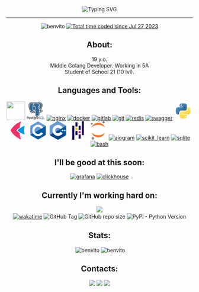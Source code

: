 <div align="center">
  <img src="https://readme-typing-svg.demolab.com?font=Jura&weight=500&size=40&pause=1000&color=F7F7F7&center=true&random=true&width=600&height=80&separator=%3D&lines=print(%22What's+up!%22)%3Dprintf(%22%25s%5Cn%22%2C+%22Hey%2C+there!%22);%3Dfmt.Println(%22Hi!%22)%3Dstd::cout+%3C%3C+%22qq%22;" alt="Typing SVG" />
</div>

____
<p align="center"> 
  <img src="https://komarev.com/ghpvc/?username=benvito&label=Profile%20views&color=000000&style=for-the-badge" alt="benvito" /> 
  <a href="https://wakatime.com/@0c20eeda-1853-4626-8d03-3c1985d3f912"><img src="https://wakatime.com/badge/user/0c20eeda-1853-4626-8d03-3c1985d3f912.svg?style=for-the-badge" alt="Total time coded since Jul 27 2023" /></a> 
</p> 

<h2 align="center">
  About:
</h2>
<p align="center"> 
  19 y.o.
  <br>
  Middle Golang Developer. Working in 5A
  <br>
  Student of School 21 (10 lvl).
</p>

<h2 align="center">Languages and Tools:</h2>
<p align="center"> 
  <a href="https://github.com/golang/go" target="_blank" rel="noreferrer"> <img height="50" width="50" src="https://raw.githubusercontent.com/railwayapp/devicons/refs/heads/main/static/i/go.svg" /></a>
  <a href="https://www.postgresql.org" target="_blank" rel="noreferrer"> <img src="https://raw.githubusercontent.com/devicons/devicon/master/icons/postgresql/postgresql-original-wordmark.svg" alt="postgresql" width="50" height="50"/></a> 
  <a href="https://nginx.org/" target="_blank" rel="noreferrer"> <img src="https://raw.githubusercontent.com/railwayapp/devicons/refs/heads/main/static/i/nginx.svg" alt="nginx" width="50" height="50"/></a> 
  <a href="https://www.docker.com/" target="_blank" rel="noreferrer"> <img src="https://raw.githubusercontent.com/railwayapp/devicons/refs/heads/main/static/i/docker.svg" alt="docker" width="50" height="50"/></a> 
  <a href="https://about.gitlab.com/" target="_blank" rel="noreferrer"> <img src="https://raw.githubusercontent.com/railwayapp/devicons/refs/heads/main/static/i/gitlab.svg" alt="gitlab" width="50" height="50"/></a> 
  <a href="https://git-scm.com/" target="_blank" rel="noreferrer"> <img src="https://www.vectorlogo.zone/logos/git-scm/git-scm-icon.svg" alt="git" width="50" height="50"/></a> 
  <a href="https://redis.io/" target="_blank" rel="noreferrer"> <img src="https://avatars.githubusercontent.com/u/1529926?s=200&v=4" alt="redis" width="50" height="50"/></a> 
  <a href="https://swagger.io/" target="_blank" rel="noreferrer"> <img src="https://blog.skillfactory.ru/wp-content/uploads/2023/02/1_ihb6hdmaw48vjtbsjyhbzg-1830140.png" alt="swagger" width="50" height="50"/></a> 
  <a href="https://www.python.org" target="_blank" rel="noreferrer"> <img src="https://raw.githubusercontent.com/devicons/devicon/master/icons/python/python-original.svg" alt="python" width="50" height="50"/></a> 
  <a href="https://github.com/flet-dev/flet" target="_blank" rel="noreferrer"> <img src="https://github.com/flet-dev/flet/blob/main/media/logo/app_icon_256.png" alt="flet" width="50" height="50"/></a> 
  <a href="https://www.cprogramming.com/" target="_blank" rel="noreferrer"> <img src="https://raw.githubusercontent.com/devicons/devicon/master/icons/c/c-original.svg" alt="c" width="50" height="50"/></a> 
<img height="50" width="50" src="https://raw.githubusercontent.com/devicons/devicon/master/icons/cplusplus/cplusplus-original.svg" />  
<a href="https://pandas.pydata.org/" target="_blank" rel="noreferrer"> <img src="https://raw.githubusercontent.com/devicons/devicon/2ae2a900d2f041da66e950e4d48052658d850630/icons/pandas/pandas-original.svg" alt="pandas" width="50" height="50"/></a> 
  <a href="https://jupyter.org" target="_blank" rel="noreferrer"> <img src="https://raw.githubusercontent.com/devicons/devicon/55609aa5bd817ff167afce0d965585c92040787a/icons/jupyter/jupyter-original.svg" alt="jupyter" width="50" height="50"/></a> 
  <a href="https://github.com/aiogram/aiogram" target="_blank" rel="noreferrer"> <img src="https://i.postimg.cc/bJPqTBLS/aiogram-transformed.png" alt="aiogram" width="50" height="50"/></a> 
  <a href="https://scikit-learn.org/" target="_blank" rel="noreferrer"> <img src="https://upload.wikimedia.org/wikipedia/commons/0/05/Scikit_learn_logo_small.svg" alt="scikit_learn" width="50" height="50"/></a> 
  <a href="https://www.sqlite.org/" target="_blank" rel="noreferrer"> <img src="https://www.vectorlogo.zone/logos/sqlite/sqlite-icon.svg" alt="sqlite" width="50" height="50"/></a> 
  <a href="https://www.gnu.org/software/bash/" target="_blank" rel="noreferrer"> <img src="https://www.vectorlogo.zone/logos/gnu_bash/gnu_bash-icon.svg" alt="bash" width="50" height="50"/></a> 
  
</p>

<h2 align="center">
  I'll be good at this soon:
</h2>
<p align="center"> 
  <a href="https://grafana.com/" target="_blank" rel="noreferrer"> <img src="https://raw.githubusercontent.com/railwayapp/devicons/refs/heads/main/static/i/grafana.svg" alt="grafana" width="50" height="50"/></a> 
  <a href="https://clickhouse.com/" target="_blank" rel="noreferrer"> <img src="https://raw.githubusercontent.com/railwayapp/devicons/refs/heads/main/static/i/clickhouse.svg" alt="clickhouse" width="50" height="50"/></a> 
</p>

<h2 align="center">
  Currently I'm working hard on:
</h2>

<p align="center"> 
  <a href="https://github.com/benvito/ivy-voice-assistant" target="_blank" rel="noreferrer"> <img src="https://github-readme-stats.vercel.app/api/pin/?username=benvito&repo=ivy-voice-assistant&theme=dark" /></a>
  <br>
  <a href="https://wakatime.com/badge/user/0c20eeda-1853-4626-8d03-3c1985d3f912/project/018c5de4-1cd2-4a23-880e-45eccbde9afd"><img src="https://wakatime.com/badge/user/0c20eeda-1853-4626-8d03-3c1985d3f912/project/018c5de4-1cd2-4a23-880e-45eccbde9afd.svg" alt="wakatime"></a>
  <!--<img alt="GitHub License" src="https://img.shields.io/github/license/benvito/ivy-voice-assistant"> !-->
  <img alt="GitHub Tag" src="https://img.shields.io/github/v/tag/benvito/ivy-voice-assistant">
  <img alt="GitHub repo size" src="https://img.shields.io/github/repo-size/benvito/ivy-voice-assistant">
  <img alt="PyPI - Python Version" src="https://img.shields.io/pypi/pyversions/flet">
</p>

  
<h2 align="center">
  Stats:
</h2>
<p align="center">
  &nbsp;<img width=400 align="center" src="https://github-readme-stats.vercel.app/api?username=benvito&show_icons=true&theme=dark&locale=en" alt="benvito" />
  <img width=400 align="center" src="https://github-readme-streak-stats.herokuapp.com/?user=benvito&theme=dark" alt="benvito" />
  
</p>

<h2 align="center">
  Contacts:
</h2>

<p align="center">
  <a href="https://vk.com/volkdanila">
    <img src="https://img.shields.io/badge/Вконтакте-0077ff?style=for-the-badge&logo=vk&logoColor=white"></a>
  <a href="https://t.me/benvito1">
    <img src="https://img.shields.io/badge/Telegram-289fdb?style=for-the-badge&logo=telegram&logoColor=white"></a>
  <a href="https://discord.com/users/342697256207777794/">
    <img src="https://img.shields.io/badge/Discord-5662f6?style=for-the-badge&logo=discord&logoColor=white"></a>
</p>
